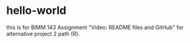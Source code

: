# hello-world
this is for BIMM 143 Assignment "Video: README files and GitHub" for alternative project 2 path (R). 
